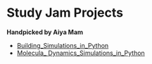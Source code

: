 # Study Jam Projects
<b>Handpicked by Aiya Mam</b>
<br>
- <a href="\\Building_Simulations_in_Python\main.ipynb">Building_Simulations_in_Python </a>
- <a href="\\Molecula_ Dynamics_Simulations_in_Python\Molecular Dynamics simulations in Python.ipynb">Molecula_ Dynamics_Simulations_in_Python
